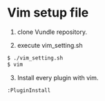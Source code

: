 # Vim setup file

1. clone Vundle repository.

2. execute vim_setting.sh
```bash
$ ./vim_setting.sh
$ vim 
```

3. Install every plugin with vim.
```vim
:PluginInstall
```

